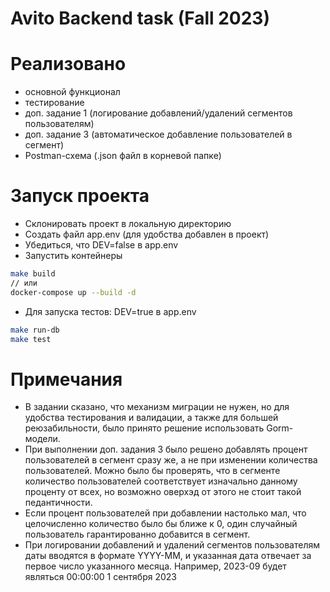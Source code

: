# Avito Backend task (Fall 2023)

# Реализовано

- основной функционал
- тестирование
- доп. задание 1 (логирование добавлений/удалений сегментов пользователям)
- доп. задание 3 (автоматическое добавление пользователей в сегмент)
- Postman-схема (.json файл в корневой папке)

# Запуск проекта

- Склонировать проект в локальную директорию
- Создать файл app.env (для удобства добавлен в проект)
- Убедиться, что DEV=false в app.env
- Запустить контейнеры

```sh
make build
// или
docker-compose up --build -d
```

- Для запуска тестов: DEV=true в app.env

```sh
make run-db
make test
```

# Примечания

- В задании сказано, что механизм миграции не нужен, но для удобства тестирования и валидации, а также для большей реюзабильности, было принято решение использовать Gorm-модели.
- При выполнении доп. задания 3 было решено добавлять процент пользователей в сегмент сразу же, а не при изменении количества пользователей. Можно было бы проверять, что в сегменте количество пользователей соответствует изначально данному проценту от всех, но возможно оверхэд от этого не стоит такой педантичности.
- Если процент пользователей при добавлении настолько мал, что целочисленно количество было бы ближе к 0, один случайный пользователь гарантированно добавится в сегмент.
- При логировании добавлений и удалений сегментов пользователям даты вводятся в формате YYYY-MM, и указанная дата отвечает за первое число указанного месяца. Например, 2023-09 будет являться 00:00:00 1 сентября 2023
